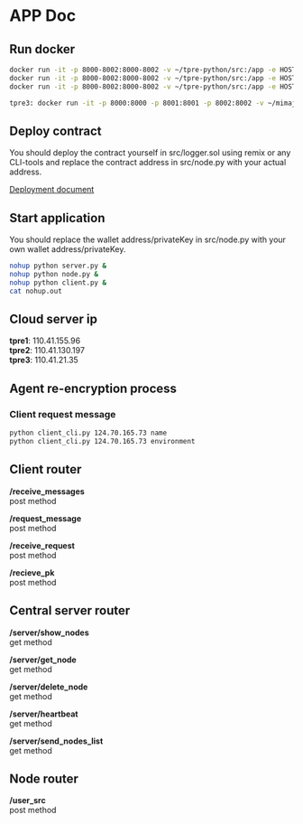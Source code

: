 # APP Doc

## Run docker

```bash
docker run -it -p 8000-8002:8000-8002 -v ~/tpre-python/src:/app -e HOST_IP=192.168.8.57 -e server_address=192.168.8.57:8000 git.mamahaha.work/sangge/tpre:base bash  
docker run -it -p 8000-8002:8000-8002 -v ~/tpre-python/src:/app -e HOST_IP=119.3.125.234 git.mamahaha.work/sangge/tpre:base bash 
docker run -it -p 8000-8002:8000-8002 -v ~/tpre-python/src:/app -e HOST_IP=124.70.165.73 git.mamahaha.work/sangge/tpre:base bash 
```

```bash
tpre3: docker run -it -p 8000:8000 -p 8001:8001 -p 8002:8002 -v ~/mimajingsai:/app -e HOST_IP=60.204.233.103 git.mamahaha.work/sangge/tpre:base bash
```
## Deploy contract
You should deploy the contract yourself in src/logger.sol using remix or any CLI-tools and replace the contract address in src/node.py with your actual address.

[Deployment document](https://remix-ide.readthedocs.io/zh-cn/latest/create_deploy.html)

## Start application
You should replace the wallet address/privateKey in src/node.py with your own wallet address/privateKey.

```bash
nohup python server.py &
nohup python node.py &
nohup python client.py &
cat nohup.out
```

## Cloud server ip

**tpre1**: 110.41.155.96  
**tpre2**: 110.41.130.197  
**tpre3**: 110.41.21.35  

## Agent re-encryption process

### Client request message

```bash
python client_cli.py 124.70.165.73 name
python client_cli.py 124.70.165.73 environment
```

## Client router

**/receive_messages**  
post method

**/request_message**  
post method

**/receive_request**  
post method

**/recieve_pk**  
post method  

## Central server router

**/server/show_nodes**  
get method  

**/server/get_node**  
get method  

**/server/delete_node**  
get method  

**/server/heartbeat**  
get method  

**/server/send_nodes_list**  
get method  

## Node router

**/user_src**  
post method  
